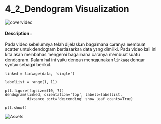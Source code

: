 # 4_2_Dendogram Visualization

![covervideo](http://bit.ly/makeaicovervideo)

#### **Description :**

Pada video sebelumnya telah dijelaskan bagaimana caranya membuat scatter untuk dendogram berdasarkan data yang dimiliki. Pada video kali ini kita akan membahas mengenai bagaimana caranya membuat suatu dendogram. Dalam hal ini yaitu dengan menggunakan ```linkage``` dengan syntax sebagai berikut.
```
linked = linkage(data, 'single')

labelList = range(1, 11)

plt.figure(figsize=(10, 7))
dendogram(linked, orientation='top', labels=labelList,
          distance_sort='descending' show_leaf_counts=True)

plt.show()
```
![Assets](https://www.dropbox.com/sh/ew6mjmoq0illzml/AACgpTErxcFa22o_VXIW3gxxa/11.png?dl=1)
